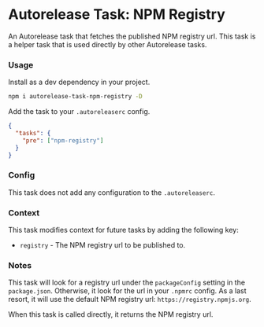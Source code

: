 # Autorelease Task: NPM Registry

An Autorelease task that fetches the published NPM registry url. This task is a helper task that is used directly by other Autorelease tasks.

### Usage

Install as a dev dependency in your project.

```bash
npm i autorelease-task-npm-registry -D
```

Add the task to your `.autoreleaserc` config.

```json
{
  "tasks": {
    "pre": ["npm-registry"]
  }
}
```

### Config

This task does not add any configuration to the `.autoreleaserc`.

### Context

This task modifies context for future tasks by adding the following key:

- `registry` - The NPM registry url to be published to.

### Notes

This task will look for a registry url under the `packageConfig` setting in the `package.json`. Otherwise, it look for the url in your `.npmrc` config. As a last resort, it will use the default NPM registry url: `https://registry.npmjs.org`.

When this task is called directly, it returns the NPM registry url.
